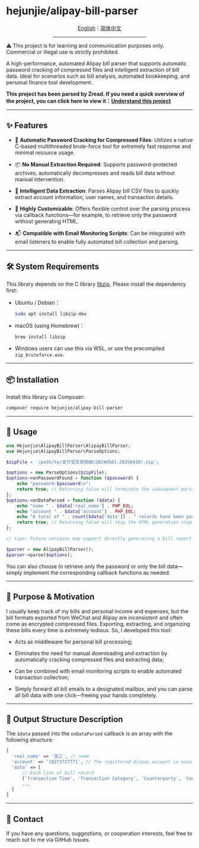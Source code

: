 # hejunjie/alipay-bill-parser

<div align="center">
  <a href="./README.md">English</a>｜<a href="./README.zh-CN.md">简体中文</a>
  <hr width="50%"/>
</div>

⚠️ This project is for learning and communication purposes only. Commercial or illegal use is strictly prohibited.

A high-performance, automated Alipay bill parser that supports automatic password cracking of compressed files and intelligent extraction of bill data. Ideal for scenarios such as bill analysis, automated bookkeeping, and personal finance tool development.

**This project has been parsed by Zread. If you need a quick overview of the project, you can click here to view it：[Understand this project](https://zread.ai/zxc7563598/php-alipay-bill-parser)**

---

## ✨ Features

- 🔐 **Automatic Password Cracking for Compressed Files**: Utilizes a native C-based multithreaded brute-force tool for extremely fast response and minimal resource usage.

- 📦 **No Manual Extraction Required**: Supports password-protected archives, automatically decompresses and reads bill data without manual intervention.

- 📄 **Intelligent Data Extraction**: Parses Alipay bill CSV files to quickly extract account information, user names, and transaction details.

- 🧩 **Highly Customizable**: Offers flexible control over the parsing process via callback functions—for example, to retrieve only the password without generating HTML.

- 📬 **Compatible with Email Monitoring Scripts**: Can be integrated with email listeners to enable fully automated bill collection and parsing.

---

## 🛠 System Requirements

This library depends on the C library [libzip](https://libzip.org/). Please install the dependency first:

- Ubuntu / Debian：

  ```bash
  sudo apt install libzip-dev
  ```

- macOS (using Homebrew)：

  ```bash
  brew install libzip
  ```

- Windows users can use this via WSL, or use the precompiled `zip_bruteforce.exe`.

---

## 📦 Installation

Install this library via Composer:

```bash
composer require hejunjie/alipay-bill-parser
```

---

## 🚀 Usage

```php
use Hejunjie\AlipayBillParser\AlipayBillParser;
use Hejunjie\AlipayBillParser\ParseOptions;

$zipFile = '/path/to/支付宝交易明细(20240501-20250430).zip';

$options = new ParseOptions($zipFile);
$options->onPasswordFound = function ($password) {
    echo "password:$password\n";
    return true; // Returning false will terminate the subsequent parsing process.
};
$options->onDataParsed = function ($data) {
    echo "name " . $data['real_name'] . PHP_EOL;
    echo "account " . $data['account'] . PHP_EOL;
    echo "A total of " . count($data['data']) . " records have been parsed.\n";
    return true; // Returning false will skip the HTML generation step (under development).
};

// tips: Future versions may support directly generating a bill report as an HTML file.

$parser = new AlipayBillParser();
$parser->parse($options);
```

You can also choose to retrieve only the password or only the bill data—simply implement the corresponding callback functions as needed.

---

## 🧠 Purpose & Motivation

I usually keep track of my bills and personal income and expenses, but the bill formats exported from WeChat and Alipay are inconsistent and often come as encrypted compressed files. Exporting, extracting, and organizing these bills every time is extremely tedious. So, I developed this tool:

- Acts as middleware for personal bill processing;

- Eliminates the need for manual downloading and extraction by automatically cracking compressed files and extracting data;

- Can be combined with email monitoring scripts to enable automated transaction collection;

- Simply forward all bill emails to a designated mailbox, and you can parse all bill data with one click—freeing your hands completely.

---

## 🧾 Output Structure Description

The `$data` passed into the `onDataParsed` callback is an array with the following structure:

```php
[
  'real_name' => '张三', // name
  'account' => '18273727771', // The registered Alipay account is usually a phone number, but it may also be an email address.
  'data' => [
      // Each line of bill record
      ['Transaction Time', 'Transaction Category', 'Counterparty', 'Counterparty Account', 'Product Description', 'Income/Expense', 'Amount', 'Payment Method', 'Transaction Status', 'Transaction Order Number', 'Merchant Order Number', 'Remarks'],
      ...
  ]
]
```

---

## 📮 Contact

If you have any questions, suggestions, or cooperation interests, feel free to reach out to me via GitHub Issues.
